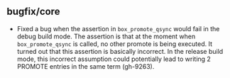 ## bugfix/core

* Fixed a bug when the assertion in `box_promote_qsync` would fail in the
  debug build mode. The assertion is that at the moment when `box_promote_qsync`
  is called, no other promote is being executed. It turned out that this
  assertion is basically incorrect. In the release build mode, this incorrect
  assumption could potentially lead to writing 2 PROMOTE entries in the same
  term (gh-9263).
